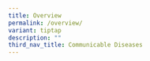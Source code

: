 ```yaml
---
title: Overview
permalink: /overview/
variant: tiptap
description: ""
third_nav_title: Communicable Diseases
---
```

